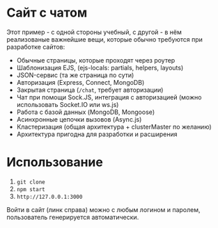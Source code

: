# Сайт с чатом

Этот пример - с одной стороны учебный, с другой - в нём реализованые важнейшие вещи, которые обычно требуются при разработке сайтов:

- Обычные страницы, которые проходят через роутер
- Шаблонизация EJS, (ejs-locals: partials, helpers, layouts)
- JSON-сервис (та же страница по сути)
- Авторизация (Express, Connect, MongoDB)
- Закрытая страница (`/chat`, требует авторизации)
- Чат при помощи Sock.JS, интеграция с авторизацией (можно использовать Socket.IO или ws.js)
- Работа с базой данных (MongoDB, Mongoose)
- Асинхронные цепочки вызовов (Async.js)
- Кластеризация (общая архитектура + clusterMaster по желанию)
- Архитектура пригодна для разработки и расширения

# Использование

1. `git clone`
2. `npm start`
3. `http://127.0.0.1:3000`

Войти в сайт (линк справа) можно с любым логином и паролем, пользователь генерируется автоматически.